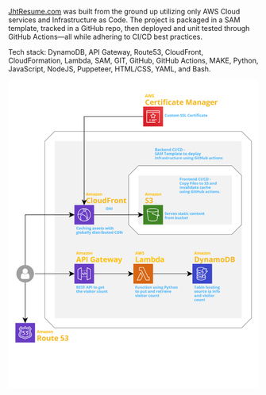 [JhtResume.com](https://jhtresume.com) was built from the ground up utilizing only AWS Cloud services and Infrastructure as Code. The project is packaged in a SAM template, tracked in a GitHub repo, then deployed and unit tested through GitHub Actions—all while adhering to CI/CD best practices.

Tech stack: DynamoDB, API Gateway, Route53, CloudFront, CloudFormation, Lambda, SAM, GIT, GitHub, GitHub Actions, MAKE, Python, JavaScript, NodeJS, Puppeteer, HTML/CSS, YAML, and Bash.

![diagram](https://github.com/JustinHamiltonTurner/Image-Hosting/blob/master/jhtresume_diagram.png?raw=true)
